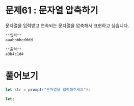# 문제61 : 문자열 압축하기

문자열을 입력받고 연속되는 문자열을 압축해서 표현하고 싶습니다.

```jsx
**입력**
aaabbbbcdddd

**출력**
a3b4c1d4
```

# 풀어보기

```jsx
let str = prompt("문자열을 입력해주세요");

let;
```

